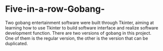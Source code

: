 # Five-in-a-row-Gobang-
Two gobang entertainment software were built through Tkinter, aiming at learning how to use Tkinter to build software interface and realize software development function. There are two versions of gobang in this project. One of them is the regular version, the other is the version that can be duplicated.
